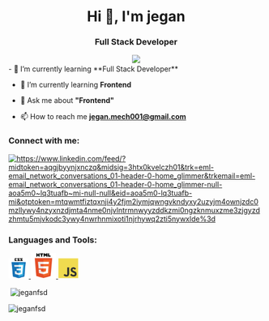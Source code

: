 <h1 align="center">Hi 👋, I'm jegan</h1>
<h3 align="center">Full Stack Developer</h3>
<div align="center"width 500px hight500px>
<img src="https://encrypted-tbn0.gstatic.com/images?q=tbn:ANd9GcSsjv8k9FpJH5AvquxbVyd06B5UludsXYeHuTLTGllucw&s" height500px, width500px>
 </div>
- 🔭 I’m currently learning **Full Stack Developer**

- 🌱 I’m currently learning **Frontend**

- 💬 Ask me about **"Frontend"**

- 📫 How to reach me **jegan.mech001@gmail.com**

<h3 align="left">Connect with me:</h3>
<p align="left">
<a href="https://linkedin.com/in/https://www.linkedin.com/feed/?midtoken=aqgjbyynjxnczq&midsig=3htx0kvelczh01&trk=eml-email_network_conversations_01-header-0-home_glimmer&trkemail=eml-email_network_conversations_01-header-0-home_glimmer-null-aoa5m0~lq3tuafb~mi-null-null&eid=aoa5m0-lq3tuafb-mi&otptoken=mtqwmtfiztqxnji4y2fjm2iymjqwngvkndyxy2uzyjm4ownjzdc0mzllywy4nzyxnzdjmta4nme0njvlntrmnwyyzddkzmi0ngzknmuxzme3zjgyzdzhmtu5mjvkodc3ywy4nwrhnmixoti1njrhywq2zti5nywxlde%3d" target="blank"><img align="center" src="https://raw.githubusercontent.com/rahuldkjain/github-profile-readme-generator/master/src/images/icons/Social/linked-in-alt.svg" alt="https://www.linkedin.com/feed/?midtoken=aqgjbyynjxnczq&midsig=3htx0kvelczh01&trk=eml-email_network_conversations_01-header-0-home_glimmer&trkemail=eml-email_network_conversations_01-header-0-home_glimmer-null-aoa5m0~lq3tuafb~mi-null-null&eid=aoa5m0-lq3tuafb-mi&otptoken=mtqwmtfiztqxnji4y2fjm2iymjqwngvkndyxy2uzyjm4ownjzdc0mzllywy4nzyxnzdjmta4nme0njvlntrmnwyyzddkzmi0ngzknmuxzme3zjgyzdzhmtu5mjvkodc3ywy4nwrhnmixoti1njrhywq2zti5nywxlde%3d" height="30" width="40" /></a>
</p>

<h3 align="left">Languages and Tools:</h3>
<p align="left"> <a href="https://www.w3schools.com/css/" target="_blank" rel="noreferrer"> <img src="https://raw.githubusercontent.com/devicons/devicon/master/icons/css3/css3-original-wordmark.svg" alt="css3" width="40" height="40"/> </a> <a href="https://www.w3.org/html/" target="_blank" rel="noreferrer"> <img src="https://raw.githubusercontent.com/devicons/devicon/master/icons/html5/html5-original-wordmark.svg" alt="html5" width="50" height="50"/> </a> <a href="https://developer.mozilla.org/en-US/docs/Web/JavaScript" target="_blank" rel="noreferrer"> <img src="https://raw.githubusercontent.com/devicons/devicon/master/icons/javascript/javascript-original.svg" alt="javascript" width="40" height="40"/> </a> </p>

<p>&nbsp;<img align="center" src="https://github-readme-stats.vercel.app/api?username=jeganfsd&show_icons=true&locale=en" alt="jeganfsd" /></p>

<p><img align="center" src="https://github-readme-streak-stats.herokuapp.com/?user=jeganfsd&" alt="jeganfsd" /></p>
